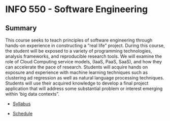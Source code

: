 # INFO 550 - Software Engineering

## Summary

This course seeks to teach principles of software engineering through hands-on experience in constructing a “real life” 
project. During this course, the student will be exposed to a variety of programming technologies, analysis frameworks, 
and reproducible research tools. We will examine the role of Cloud Computing service models, (IaaS, PaaS, SaaS), and 
how they can accelerate the pace of research. Students will acquire hands on exposure and experience with machine 
learning techniques such as clustering ad regression as well as natural language processing techniques. Students will 
use their acquired knowledge to develop a final project application that will address some substantial problem or interest 
 emerging within ‘big data contexts”.

* [Syllabus](https://github.com/pittardsp/info550_spring_2018/wiki/Syllabus)

* [Schedule](https://github.com/pittardsp/info550_spring_2018/wiki/Schedule)
